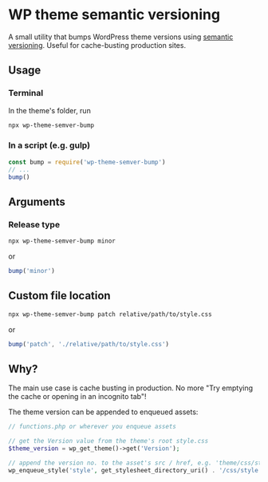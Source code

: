 # WP theme semantic versioning

A small utility that bumps WordPress theme versions using [semantic versioning](https://semver.org/).
Useful for cache-busting production sites.

## Usage

### Terminal
In the theme's folder, run
```bash
npx wp-theme-semver-bump
```

### In a script (e.g. gulp)
```js
const bump = require('wp-theme-semver-bump')
// ...
bump()
```

## Arguments

### Release type
```bash
npx wp-theme-semver-bump minor
```
or
```js
bump('minor')
```

## Custom file location
```bash
npx wp-theme-semver-bump patch relative/path/to/style.css
```
or
```js
bump('patch', './relative/path/to/style.css')
```

## Why?
The main use case is cache busting in production. No more "Try emptying the cache or opening in an incognito tab"!

The theme version can be appended to enqueued assets:
```php
// functions.php or wherever you enqueue assets

// get the Version value from the theme's root style.css
$theme_version = wp_get_theme()->get('Version'); 

// append the version no. to the asset's src / href, e.g. 'theme/css/style.min.css?ver=0.1.0'
wp_enqueue_style('style', get_stylesheet_directory_uri() . '/css/style.min.css', [], $theme_version);
```